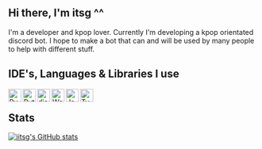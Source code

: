 ## Hi there, I'm itsg ^^

I'm a developer and kpop lover.
Currently I'm developing a kpop orientated discord bot.
I hope to make a bot that can and will be used by many people to help with different stuff.

## IDE's, Languages & Libraries I use
[<img align="left" alt="Pycharm" width="26px" src="https://upload.wikimedia.org/wikipedia/commons/1/1d/PyCharm_Icon.svg" />][pycharm]
[<img align="left" alt="Python" width="26px" src="https://upload.wikimedia.org/wikipedia/commons/c/c3/Python-logo-notext.svg" />][python]
[<img align="left" alt="disnake" width="26px" src="https://docs.disnake.dev/en/latest/_static/disnake_logo.ico" />][disnake]

[<img align="left" alt="WebStorm" width="26px" src="https://upload.wikimedia.org/wikipedia/commons/c/c0/WebStorm_Icon.svg" />][webstorm]
[<img align="left" alt="JavaScript" width="26px" src="https://upload.wikimedia.org/wikipedia/commons/6/6a/JavaScript-logo.png" />][javascript]
[<img align="left" alt="TypeScript" width="26px" src="https://upload.wikimedia.org/wikipedia/commons/4/4c/Typescript_logo_2020.svg" />][typescript]

<br />

## Stats
[![iitsg's GitHub stats](https://github-readme-stats.vercel.app/api?username=iitsg&count_private=true&show_icons=true&theme=midnight-purple)](https://github.com/anuraghazra/github-readme-stats)

[//]: <[![Top Langs](https://github-readme-stats.vercel.app/api/top-langs/?username=iitsg&theme=midnight-purple&layout=compact)](https://github.com/anuraghazra/github-readme-stats)>

[pycharm]: https://www.jetbrains.com/pycharm/
[python]: https://www.python.org/
[disnake]: https://github.com/DisnakeDev/disnake
[webstorm]: https://www.jetbrains.com/webstorm/
[javascript]: https://javascript.info/
[typescript]: https://www.typescriptlang.org
